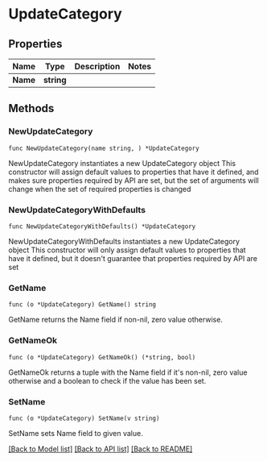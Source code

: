 # UpdateCategory

## Properties

Name | Type | Description | Notes
------------ | ------------- | ------------- | -------------
**Name** | **string** |  | 

## Methods

### NewUpdateCategory

`func NewUpdateCategory(name string, ) *UpdateCategory`

NewUpdateCategory instantiates a new UpdateCategory object
This constructor will assign default values to properties that have it defined,
and makes sure properties required by API are set, but the set of arguments
will change when the set of required properties is changed

### NewUpdateCategoryWithDefaults

`func NewUpdateCategoryWithDefaults() *UpdateCategory`

NewUpdateCategoryWithDefaults instantiates a new UpdateCategory object
This constructor will only assign default values to properties that have it defined,
but it doesn't guarantee that properties required by API are set

### GetName

`func (o *UpdateCategory) GetName() string`

GetName returns the Name field if non-nil, zero value otherwise.

### GetNameOk

`func (o *UpdateCategory) GetNameOk() (*string, bool)`

GetNameOk returns a tuple with the Name field if it's non-nil, zero value otherwise
and a boolean to check if the value has been set.

### SetName

`func (o *UpdateCategory) SetName(v string)`

SetName sets Name field to given value.



[[Back to Model list]](../README.md#documentation-for-models) [[Back to API list]](../README.md#documentation-for-api-endpoints) [[Back to README]](../README.md)


